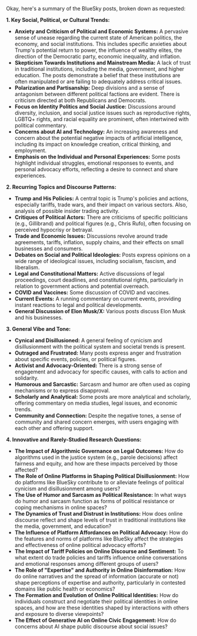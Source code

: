 Okay, here's a summary of the BlueSky posts, broken down as requested:

**1. Key Social, Political, or Cultural Trends:**

*   **Anxiety and Criticism of Political and Economic Systems:** A pervasive sense of unease regarding the current state of American politics, the economy, and social institutions. This includes specific anxieties about Trump's potential return to power, the influence of wealthy elites, the direction of the Democratic party, economic inequality, and inflation.
*   **Skepticism Towards Institutions and Mainstream Media:** A lack of trust in traditional institutions, including the media, government, and higher education. The posts demonstrate a belief that these institutions are often manipulated or are failing to adequately address critical issues.
*   **Polarization and Partisanship:** Deep divisions and a sense of antagonism between different political factions are evident. There is criticism directed at both Republicans and Democrats.
*   **Focus on Identity Politics and Social Justice:** Discussions around diversity, inclusion, and social justice issues such as reproductive rights, LGBTQ+ rights, and racial equality are prominent, often intertwined with political commentary.
*   **Concerns about AI and Technology:** An increasing awareness and concern about the potential negative impacts of artificial intelligence, including its impact on knowledge creation, critical thinking, and employment.
*   **Emphasis on the Individual and Personal Experiences:** Some posts highlight individual struggles, emotional responses to events, and personal advocacy efforts, reflecting a desire to connect and share experiences.

**2. Recurring Topics and Discourse Patterns:**

*   **Trump and His Policies:** A central topic is Trump's policies and actions, especially tariffs, trade wars, and their impact on various sectors. Also, analysis of possible insider trading activity.
*   **Critiques of Political Actors:** There are criticisms of specific politicians (e.g., Gillibrand) and political figures (e.g., Chris Rufo), often focusing on perceived hypocrisy or betrayal.
*   **Trade and Economic Issues:** Discussions revolve around trade agreements, tariffs, inflation, supply chains, and their effects on small businesses and consumers.
*   **Debates on Social and Political Ideologies:** Posts express opinions on a wide range of ideological issues, including socialism, fascism, and liberalism.
*   **Legal and Constitutional Matters:** Active discussions of legal proceedings, court deadlines, and constitutional rights, particularly in relation to government actions and potential overreach.
*   **COVID and Vaccines:** Some discussion of COVID and vaccines.
*   **Current Events:** A running commentary on current events, providing instant reactions to legal and political developments.
*   **General Discussion of Elon Musk/X:** Various posts discuss Elon Musk and his businesses.

**3. General Vibe and Tone:**

*   **Cynical and Disillusioned:** A general feeling of cynicism and disillusionment with the political system and societal trends is present.
*   **Outraged and Frustrated:** Many posts express anger and frustration about specific events, policies, or political figures.
*   **Activist and Advocacy-Oriented:** There is a strong sense of engagement and advocacy for specific causes, with calls to action and solidarity.
*   **Humorous and Sarcastic:** Sarcasm and humor are often used as coping mechanisms or to express disapproval.
*   **Scholarly and Analytical:** Some posts are more analytical and scholarly, offering commentary on media studies, legal issues, and economic trends.
*   **Community and Connection:** Despite the negative tones, a sense of community and shared concern emerges, with users engaging with each other and offering support.

**4. Innovative and Rarely-Studied Research Questions:**

*   **The Impact of Algorithmic Governance on Legal Outcomes:** How do algorithms used in the justice system (e.g., parole decisions) affect fairness and equity, and how are these impacts perceived by those affected?
*   **The Role of Online Platforms in Shaping Political Disillusionment:** How do platforms like BlueSky contribute to or alleviate feelings of political cynicism and disillusionment among users?
*   **The Use of Humor and Sarcasm as Political Resistance:** In what ways do humor and sarcasm function as forms of political resistance or coping mechanisms in online spaces?
*   **The Dynamics of Trust and Distrust in Institutions:** How does online discourse reflect and shape levels of trust in traditional institutions like the media, government, and education?
*   **The Influence of Platform Affordances on Political Advocacy:** How do the features and norms of platforms like BlueSky affect the strategies and effectiveness of online political advocacy efforts?
*   **The Impact of Tariff Policies on Online Discourse and Sentiment:** To what extent do trade policies and tariffs influence online conversations and emotional responses among different groups of users?
*   **The Role of "Expertise" and Authority in Online Disinformation:** How do online narratives and the spread of information (accurate or not) shape perceptions of expertise and authority, particularly in contested domains like public health or economics?
*   **The Formation and Evolution of Online Political Identities:** How do individuals construct and negotiate their political identities in online spaces, and how are these identities shaped by interactions with others and exposure to diverse viewpoints?
*   **The Effect of Generative AI on Online Civic Engagement:** How do concerns about AI shape public discourse about social issues?
